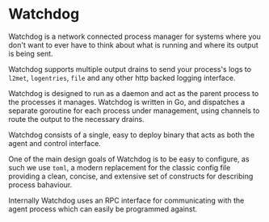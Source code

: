 # Watchdog

Watchdog is a network connected process manager for systems where you don't want to
ever have to think about what is running and where its output is being sent.

Watchdog supports multiple output drains to send your process's logs to `l2met`, `logentries`, `file` and any other http backed logging interface.

Watchdog is designed to run as a daemon and act as the parent process to the processes it manages. Watchdog is written in Go, and dispatches a separate goroutine for each process under management, using channels to route the output to the necessary drains.

Watchdog consists of a single, easy to deploy binary that acts as both the agent and control interface.

One of the main design goals of Watchdog is to be easy to configure, as such we use `toml`, a modern replacement for the classic config file providing a clean, concise, and extensive set of constructs for describing process bahaviour.

Internally Watchdog uses an RPC interface for communicating with the agent process which can easily be programmed against.
